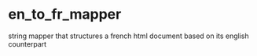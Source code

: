 # en_to_fr_mapper
string mapper that structures a french html document based on its english counterpart
